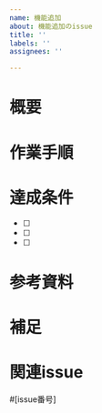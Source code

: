 ```yaml
---
name: 機能追加
about: 機能追加のissue
title: ''
labels: ''
assignees: ''

---
```


# 概要
<!-- 何を実装するかを簡潔に説明 -->

# 作業手順
<!-- どんな流れで作業するかを簡潔に説明 -->

# 達成条件
<!-- 完了とみなす条件をチェックボックスで列挙 -->
- [ ] 
- [ ] 
- [ ] 

# 参考資料
<!-- 作業のスクショ、デザイン、仕様書、参考URLなど -->

# 補足
<!-- その他の情報があれば -->

# 関連issue
<!-- 関連するがあれば設定 -->
#[issue番号]
